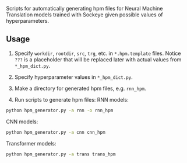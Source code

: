 Scripts for automatically generating hpm files for Neural Machine Translation models trained with Sockeye given possible values of hyperparameters.

## Usage

1. Specify `workdir`, `rootdir`, `src`, `trg`, etc. in `*.hpm.template` files. Notice `???` is a placeholder that will be replaced later with actual values from `*_hpm_dict.py`.

2. Specify hyperparameter values in `*_hpm_dict.py`.

3. Make a directory for generated hpm files, e.g. `rnn_hpm`.

4. Run scripts to generate hpm files:
RNN models:
```bash
python hpm_generator.py -a rnn -o rnn_hpm
```
CNN models:
```bash
python hpm_generator.py -a cnn cnn_hpm
```
Transformer models:
```bash
python hpm_generator.py -a trans trans_hpm
```